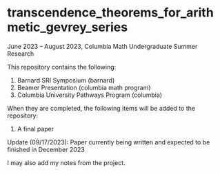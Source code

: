 # transcendence_theorems_for_arithmetic_gevrey_series
June 2023 – August 2023, Columbia Math Undergraduate Summer Research

This repository contains the following:
1.  Barnard SRI Symposium (barnard)
2.  Beamer Presentation (columbia math program)
3.  Columbia University Pathways Program (columbia)

When they are completed, the following items will be added to the repository:
1.  A final paper

Update (09/17/2023): Paper currently being written and expected to be finished in December 2023

I may also add my notes from the project.
